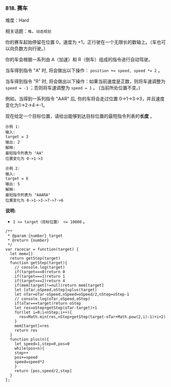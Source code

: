 ### 818. 赛车

难度：Hard

相关话题：`堆`、`动态规划`

你的赛车起始停留在位置 0，速度为 +1，正行驶在一个无限长的数轴上。（车也可以向负数方向行驶。）



你的车会根据一系列由 A（加速）和 R（倒车）组成的指令进行自动驾驶。



当车得到指令 "A" 时, 将会做出以下操作： `position += speed, speed *= 2` 。



当车得到指令 "R" 时, 将会做出以下操作：如果当前速度是正数，则将车速调整为 `speed = -1` ；否则将车速调整为 `speed = 1` 。 (当前所处位置不变。)



例如，当得到一系列指令 "AAR" 后, 你的车将会走过位置 0->1->3->3，并且速度变化为1->2->4->-1。



现在给定一个目标位置，请给出能够到达目标位置的最短指令列表的**长度** 。



```
示例 1:
输入: 
target = 3
输出: 2
解释: 
最短指令列表为 "AA"
位置变化为 0->1->3
```


```
示例 2:
输入: 
target = 6
输出: 5
解释: 
最短指令列表为 "AAARA"
位置变化为 0->1->3->7->7->6
```


**说明:** 




* `1 <= target（目标位置） <= 10000` 。




```
/**
 * @param {number} target
 * @return {number}
 */
var racecar = function(target) {
  let mem=[]
  return getStep(target)
  function getStep(target){
    // console.log(target)
    if(target===0)return 0
    if(target===1)return 1
    if(target===2)return 4
    if(mem[target]!=null)return mem[target]
    let [oTar,oSpeed,oStep]=plus(target)
    let nTar=oTar-oSpeed,nSpeed=oSpeed/2,nStep=oStep-1
    // console.log(oTar,oSpeed,oStep)
    if(oTar===target)return oStep
    let res=oStep+getStep(oTar-target)+1
    for(let i=0;i<nStep;i++){
      res=Math.min(res,nStep+getStep(target-nTar+Math.pow(2,i)-1)+i+2)
    }
    mem[target]=res
    return res
  }
  function plus(n){
    let speed=1,step=0,pos=0
    while(pos<n){
    step++
    pos+=speed
    speed=speed*2
    } 
    return [pos,speed/2,step]
  }
};
```

